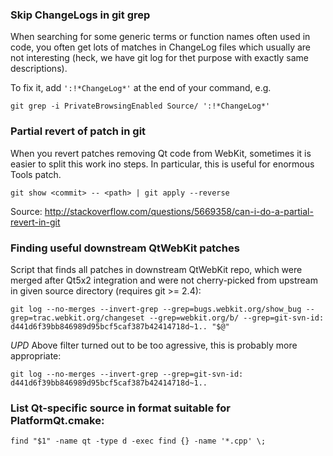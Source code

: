 ### Skip ChangeLogs in git grep

When searching for some generic terms or function names often used in code, you often get lots of matches in ChangeLog files which usually are not interesting (heck, we have git log for thet purpose with exactly same descriptions).

To fix it, add `':!*ChangeLog*'` at the end of your command, e.g.

    git grep -i PrivateBrowsingEnabled Source/ ':!*ChangeLog*'


### Partial revert of patch in git

When you revert patches removing Qt code from WebKit, sometimes it is easier to split this work ino steps. In particular, this is useful for enormous Tools patch.

    git show <commit> -- <path> | git apply --reverse

Source: http://stackoverflow.com/questions/5669358/can-i-do-a-partial-revert-in-git

### Finding useful downstream QtWebKit patches
Script that finds all patches in downstream QtWebKit repo, which were merged after Qt5x2 integration and were not cherry-picked from upstream in given source directory (requires git >= 2.4):

    git log --no-merges --invert-grep --grep=bugs.webkit.org/show_bug --grep=trac.webkit.org/changeset --grep=webkit.org/b/ --grep=git-svn-id: d441d6f39bb846989d95bcf5caf387b42414718d~1.. "$@"

*UPD* Above filter turned out to be too agressive, this is probably more appropriate:

    git log --no-merges --invert-grep --grep=git-svn-id: d441d6f39bb846989d95bcf5caf387b42414718d~1..

### List Qt-specific source in format suitable for PlatformQt.cmake:

    find "$1" -name qt -type d -exec find {} -name '*.cpp' \;